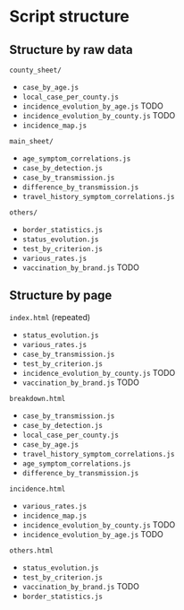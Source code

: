 Script structure
================


Structure by raw data
---------------------

`county_sheet/`
  - `case_by_age.js`
  - `local_case_per_county.js`
  - `incidence_evolution_by_age.js` TODO
  - `incidence_evolution_by_county.js` TODO
  - `incidence_map.js`
  
`main_sheet/`
  - `age_symptom_correlations.js`
  - `case_by_detection.js`
  - `case_by_transmission.js`
  - `difference_by_transmission.js`
  - `travel_history_symptom_correlations.js`
  
`others/`
  - `border_statistics.js`
  - `status_evolution.js`
  - `test_by_criterion.js`
  - `various_rates.js`
  - `vaccination_by_brand.js` TODO

  
Structure by page
-----------------

`index.html` (repeated)
  - `status_evolution.js`
  - `various_rates.js`
  - `case_by_transmission.js`
  - `test_by_criterion.js`
  - `incidence_evolution_by_county.js` TODO
  - `vaccination_by_brand.js` TODO

`breakdown.html`
  - `case_by_transmission.js`
  - `case_by_detection.js`
  - `local_case_per_county.js`
  - `case_by_age.js`
  - `travel_history_symptom_correlations.js`
  - `age_symptom_correlations.js`
  - `difference_by_transmission.js`

`incidence.html`
  - `various_rates.js`
  - `incidence_map.js`
  - `incidence_evolution_by_county.js` TODO
  - `incidence_evolution_by_age.js` TODO

`others.html`
  - `status_evolution.js`
  - `test_by_criterion.js`
  - `vaccination_by_brand.js` TODO
  - `border_statistics.js`
